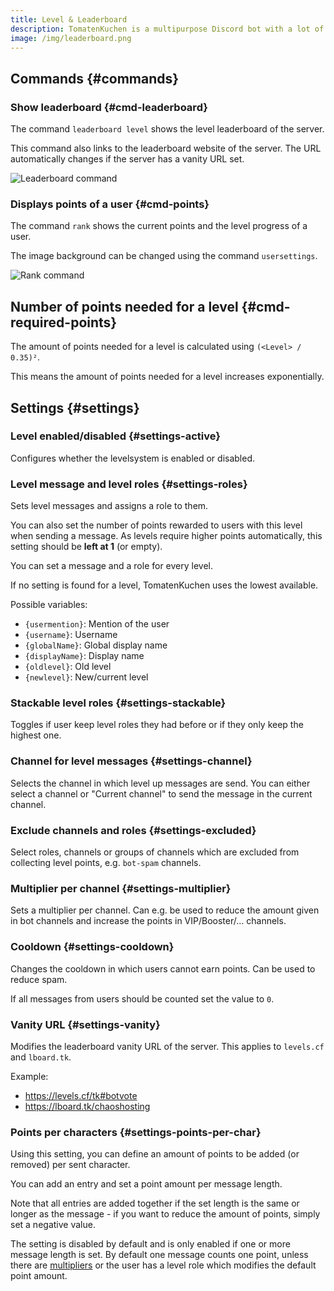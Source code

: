 ```yaml
---
title: Level & Leaderboard
description: TomatenKuchen is a multipurpose Discord bot with a lot of features for your server. Explains the leaderboard and the level system of the bot.
image: /img/leaderboard.png
---
```


## Commands {#commands}

### Show leaderboard {#cmd-leaderboard}

The command `leaderboard level` shows the level leaderboard of the server.

This command also links to the leaderboard website of the server.
The URL automatically changes if the server has a vanity URL set.

![Leaderboard command](/img/leaderboard.png)

### Displays points of a user {#cmd-points}

The command `rank` shows the current points and the level progress of a user.

The image background can be changed using the command `usersettings`.

![Rank command](/img/rank.png)

## Number of points needed for a level {#cmd-required-points}

The amount of points needed for a level is calculated using `(<Level> / 0.35)²`.

This means the amount of points needed for a level increases exponentially.

## Settings {#settings}

### Level enabled/disabled {#settings-active}

Configures whether the levelsystem is enabled or disabled.

### Level message and level roles {#settings-roles}

Sets level messages and assigns a role to them.

You can also set the number of points rewarded to users with this level when sending a message.
As levels require higher points automatically, this setting should be **left at 1** (or empty).

You can set a message and a role for every level.

If no setting is found for a level, TomatenKuchen uses the lowest available.

Possible variables:
- `{usermention}`: Mention of the user
- `{username}`: Username
- `{globalName}`: Global display name
- `{displayName}`: Display name
- `{oldlevel}`: Old level
- `{newlevel}`: New/current level

### Stackable level roles {#settings-stackable}

Toggles if user keep level roles they had before or if they only keep the highest one.

### Channel for level messages {#settings-channel}

Selects the channel in which level up messages are send. You can either select a channel or "Current channel" to send the message in the current channel.

### Exclude channels and roles {#settings-excluded}

Select roles, channels or groups of channels which are excluded from collecting level points, e.g. `bot-spam` channels.

### Multiplier per channel {#settings-multiplier}

Sets a multiplier per channel. Can e.g. be used to reduce the amount given in bot channels and increase the points in VIP/Booster/… channels.

### Cooldown {#settings-cooldown}

Changes the cooldown in which users cannot earn points. Can be used to reduce spam.

If all messages from users should be counted set the value to `0`.

### Vanity URL {#settings-vanity}

Modifies the leaderboard vanity URL of the server.
This applies to `levels.cf` and `lboard.tk`.

Example:
- https://levels.cf/tk#botvote
- https://lboard.tk/chaoshosting

### Points per characters {#settings-points-per-char}

Using this setting, you can define an amount of points to be added (or removed) per sent character.

You can add an entry and set a point amount per message length.

Note that all entries are added together if the set length is the same or longer as the message -
if you want to reduce the amount of points, simply set a negative value.

The setting is disabled by default and is only enabled if one or more message length is set.
By default one message counts one point, unless there are [multipliers](#settings-multiplier) or the user has a level role which modifies the default point amount.
